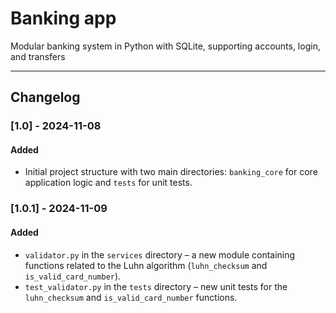 # Banking app
Modular banking system in Python with SQLite, supporting accounts, login, and transfers

---

## Changelog

### [1.0] - 2024-11-08

#### Added
- Initial project structure with two main directories: `banking_core` for core application logic and `tests` for unit tests.

### [1.0.1] - 2024-11-09

#### Added
- `validator.py` in the `services` directory – a new module containing functions related to the Luhn algorithm (`luhn_checksum` and `is_valid_card_number`).
- `test_validator.py` in the `tests` directory – new unit tests for the `luhn_checksum` and `is_valid_card_number` functions.